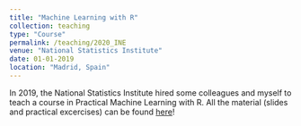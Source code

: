 ```yaml
---
title: "Machine Learning with R"
collection: teaching
type: "Course"
permalink: /teaching/2020_INE
venue: "National Statistics Institute"
date: 01-01-2019
location: "Madrid, Spain"
---
```


In 2019, the National Statistics Institute hired some colleagues and myself to teach a course in Practical Machine Learning with R.
All the material (slides and practical excercises) can be found [here](https://github.com/roinaveiro/curso-ml-R)!

